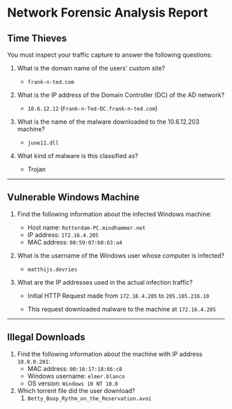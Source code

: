 # Network Forensic Analysis Report

## Time Thieves 
You must inspect your traffic capture to answer the following questions:

1. What is the domain name of the users' custom site?
   - `frank-n-ted.com`

1. What is the IP address of the Domain Controller (DC) of the AD network?
   - `10.6.12.12` (`Frank-n-Ted-DC.frank-n-ted.com`)

1. What is the name of the malware downloaded to the 10.6.12.203 machine?
   - `june11.dll`

1. What kind of malware is this classified as?
   - Trojan

---

## Vulnerable Windows Machine

1. Find the following information about the infected Windows machine:
   - Host name: `Rotterdam-PC.mindhammer.net`
   - IP address: `172.16.4.205`
   - MAC address: `00:59:07:b0:63:a4`
2. What is the username of the Windows user whose computer is infected?
   - `matthijs.devries`

1. What are the IP addresses used in the actual infection traffic?

   - Initial HTTP Request made from `172.16.4.205` to `205.185.216.10`

   - This request downloaded malware to the machine at `172.16.4.205`

---

## Illegal Downloads

1. Find the following information about the machine with IP address `10.0.0.201`:
    - MAC address: `00:16:17:18:66:c8`
    - Windows username: `elmer.blanco`
    - OS version: `Windows 10 NT 10.0`
2. Which torrent file did the user download?
    1. `Betty_Boop_Rythm_on_the_Reservation.avoi`

